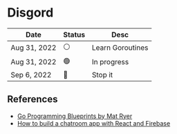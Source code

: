 # Disgord

| Date | Status | Desc |
| --- | --- | --- |
| Aug 31, 2022 | ⚪️ | Learn Goroutines |
| Aug 31, 2022 | 🟢 | In progress |
| Sep 6, 2022 | 🔴 | Stop it |

## References

- [Go Programming Blueprints by Mat Ryer](https://github.com/matryer/goblueprints)
- [How to build a chatroom app with React and Firebase](https://blog.logrocket.com/how-to-build-chatroom-app-react-firebase/)

